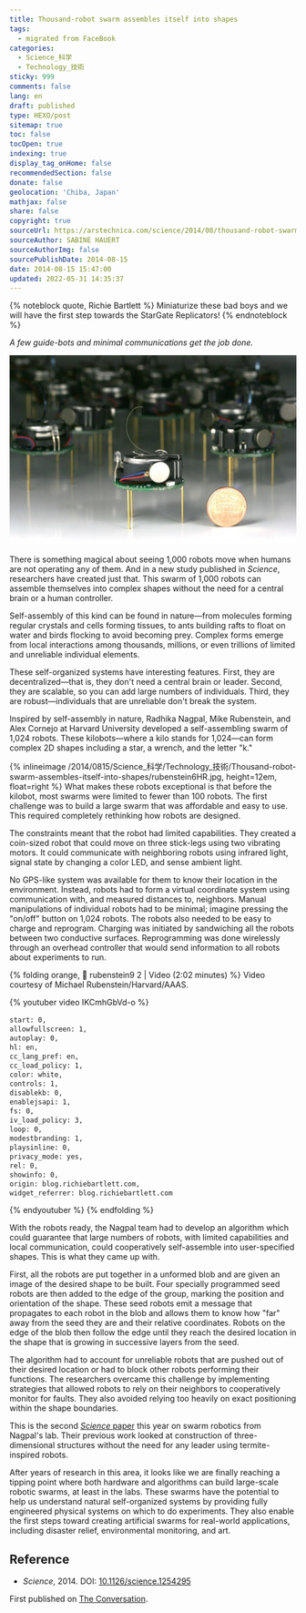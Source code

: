 ```yaml
---
title: Thousand-robot swarm assembles itself into shapes
tags:
  - migrated from FaceBook
categories:
  - Science_科学
  - Technology_技術
sticky: 999
comments: false
lang: en
draft: published
type: HEXO/post
sitemap: true
toc: false
tocOpen: true
indexing: true
display_tag_onHome: false
recommendedSection: false
donate: false
geolocation: 'Chiba, Japan'
mathjax: false
share: false
copyright: true
sourceUrl: https://arstechnica.com/science/2014/08/thousand-robot-swarm-assembles-itself-into-shapes/
sourceAuthor: SABINE HAUERT
sourceAuthorImg: false
sourcePublishDate: 2014-08-15
date: 2014-08-15 15:47:00
updated: 2022-05-31 14:35:37
---
```

{% noteblock quote, Richie Bartlett %}
Miniaturize these bad boys and we will have the first step towards the StarGate Replicators!
{% endnoteblock %}

*A few guide-bots and minimal communications get the job done.*

![](./Thousand-robot-swarm-assembles-itself-into-shapes/rubenstein2HR-640x423.jpg)

There is something magical about seeing 1,000 robots move when humans are not operating any of them. And in a new study published in *Science*, researchers have created just that. This swarm of 1,000 robots can assemble themselves into complex shapes without the need for a central brain or a human controller.

Self-assembly of this kind can be found in nature—from molecules forming regular crystals and cells forming tissues, to ants building rafts to float on water and birds flocking to avoid becoming prey. Complex forms emerge from local interactions among thousands, millions, or even trillions of limited and unreliable individual elements.

These self-organized systems have interesting features. First, they are decentralized—that is, they don't need a central brain or leader. Second, they are scalable, so you can add large numbers of individuals. Third, they are robust—individuals that are unreliable don't break the system.

Inspired by self-assembly in nature, Radhika Nagpal, Mike Rubenstein, and Alex Cornejo at Harvard University developed a self-assembling swarm of 1,024 robots. These kilobots—where a kilo stands for 1,024—can form complex 2D shapes including a star, a wrench, and the letter "k."

<!-- Michael Rubenstein, Harvard. -->
 {% inlineimage /2014/0815/Science_科学/Technology_技術/Thousand-robot-swarm-assembles-itself-into-shapes/rubenstein6HR.jpg, height=12em, float=right %} What makes these robots exceptional is that before the kilobot, most swarms were limited to fewer than 100 robots. The first challenge was to build a large swarm that was affordable and easy to use. This required completely rethinking how robots are designed.

The constraints meant that the robot had limited capabilities. They created a coin-sized robot that could move on three stick-legs using two vibrating motors. It could communicate with neighboring robots using infrared light, signal state by changing a color LED, and sense ambient light.

No GPS-like system was available for them to know their location in the environment. Instead, robots had to form a virtual coordinate system using communication with, and measured distances to, neighbors. Manual manipulations of individual robots had to be minimal; imagine pressing the "on/off" button on 1,024 robots. The robots also needed to be easy to charge and reprogram. Charging was initiated by sandwiching all the robots between two conductive surfaces. Reprogramming was done wirelessly through an overhead controller that would send information to all robots about experiments to run.


{% folding orange, 🎥 rubenstein9 2 | Video (2:02 minutes) %}
 Video courtesy of Michael Rubenstein/Harvard/AAAS.

{% youtuber video IKCmhGbVd-o %}

    start: 0,
    allowfullscreen: 1,
    autoplay: 0,
    hl: en,
    cc_lang_pref: en,
    cc_load_policy: 1,
    color: white,
    controls: 1,
    disablekb: 0,
    enablejsapi: 1,
    fs: 0,
    iv_load_policy: 3,
    loop: 0,
    modestbranding: 1,
    playsinline: 0,
    privacy_mode: yes,
    rel: 0,
    showinfo: 0,
    origin: blog.richiebartlett.com,
    widget_referrer: blog.richiebartlett.com
{% endyoutuber %}
{% endfolding %}

With the robots ready, the Nagpal team had to develop an algorithm which could guarantee that large numbers of robots, with limited capabilities and local communication, could cooperatively self-assemble into user-specified shapes. This is what they came up with.

First, all the robots are put together in a unformed blob and are given an image of the desired shape to be built. Four specially programmed seed robots are then added to the edge of the group, marking the position and orientation of the shape. These seed robots emit a message that propagates to each robot in the blob and allows them to know how "far" away from the seed they are and their relative coordinates. Robots on the edge of the blob then follow the edge until they reach the desired location in the shape that is growing in successive layers from the seed.

The algorithm had to account for unreliable robots that are pushed out of their desired location or had to block other robots performing their functions. The researchers overcame this challenge by implementing strategies that allowed robots to rely on their neighbors to cooperatively monitor for faults. They also avoided relying too heavily on exact positioning within the shape boundaries.

This is the second [*Science* paper](http://www.sciencemag.org/content/343/6172/754) this year on swarm robotics from Nagpal's lab. Their previous work looked at construction of three-dimensional structures without the need for any leader using termite-inspired robots.

After years of research in this area, it looks like we are finally reaching a tipping point where both hardware and algorithms can build large-scale robotic swarms, at least in the labs. These swarms have the potential to help us understand natural self-organized systems by providing fully engineered physical systems on which to do experiments. They also enable the first steps toward creating artificial swarms for real-world applications, including disaster relief, environmental monitoring, and art.

## Reference
* *Science*, 2014. DOI: [10.1126/science.1254295](http://dx.doi.org/10.1126/science.1254295)

First published on [The Conversation](http://theconversation.com/thousand-robot-swarm-assembles-itself-into-shapes-30548).